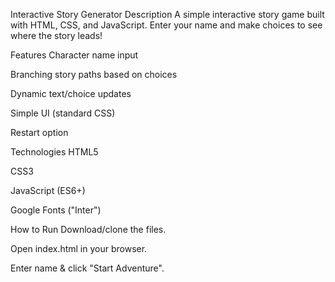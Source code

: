 Interactive Story Generator
Description
A simple interactive story game built with HTML, CSS, and JavaScript. Enter your name and make choices to see where the story leads!

Features
Character name input

Branching story paths based on choices

Dynamic text/choice updates

Simple UI (standard CSS)

Restart option

Technologies
HTML5

CSS3

JavaScript (ES6+)

Google Fonts ("Inter")

How to Run
Download/clone the files.

Open index.html in your browser.

Enter name & click "Start Adventure".
